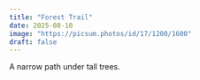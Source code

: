 ```yaml
---
title: "Forest Trail"
date: 2025-08-10
image: "https://picsum.photos/id/17/1200/1600"
draft: false
---
```


A narrow path under tall trees.
